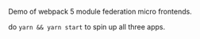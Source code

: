 Demo of webpack 5 module federation micro frontends.

do `yarn && yarn start` to spin up all three apps.
